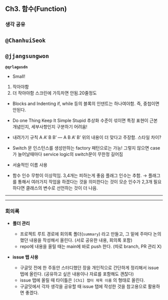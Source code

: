 ## **Ch3. 함수(Function)**

### **생각 공유**

**`@ChanhuiSeok`**
---

**`@jjangsungwon`** 
---

**`@qrlagusdn`** 
* Small!
1. 작아야함
2. 더 작아야함
스크린에 가득차면 안됨.20줄정도

* Blocks and Indenting
if, while 등의 블록의 인덴트는 하나여야함. 즉, 중첩이면 안된다. 

* Do one Thing
Keep It Simple Stupid
추상화 수준이 섞이면 특정 표현이 근본 개념인지, 세부사항인지 구분하기 어려움! 

* 내려가기 규칙
A
A’
B
B’
—
A
B
A’
B’
위의 내용이 더 맞다고 주장함.  스타일 차이?

* Switch 문
인스턴스를 생성만하는 factory 패턴으로는 가능! 
그렇지 않으면 case가 늘어날때마다 service logic의 switch문이 무한정 길어짐 

* 서술적인 이름 사용

* 함수 인수
무항이 이상적임. 3,4개는 피하는게 좋음 
플래그 인수는 추함. → 플래그를 통해서 여러가지 작업을 하겠다는 것을 의미한다는 것이 모순
인수가 2,3개 필요하다면 클래스의 변수로 선언하는 것이 더 나음.
---

---

### **회의록**

- **폴더 관리**
  - 프로젝트 루트 경로에 회의록 폴더(`summary`) 라고 만들고, 그 밑에 주마다 논의했던 내용을 작성해서 올린다. (서로 공유한 내용, 회의록 포함)
  - repo에 내용을 올릴 때는 main에 바로 push 한다. (따로 branch, PR 관리 X)

- **issue 탭 사용**
  - 구글밋 전에 한 주동안 스터디했던 장을 개인적으로 간단하게 정리해서 issue 탭에 올린다. (공유하고 싶은 내용이나 자료를 포함해도 괜찮다)
  - issue 탭에 올릴 때 타이틀은 `[Ch1] 챕터 제목 이름` 의 형태로 올린다.
  - 구글밋에서 각자 생각을 공유할 때 issue 탭에 작성한 것을 참고용으로 활용하면 좋겠다.
